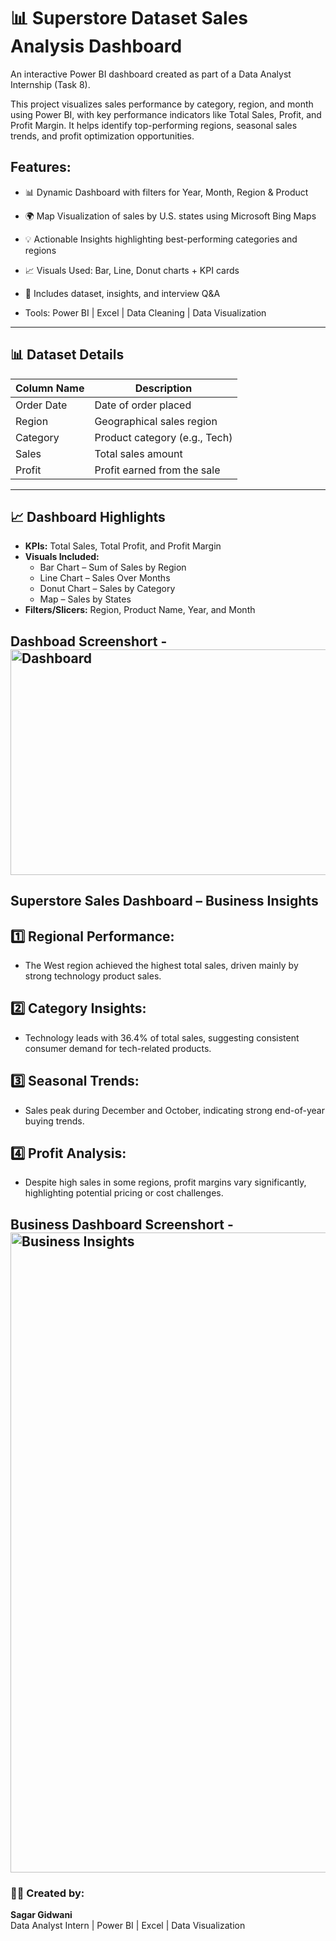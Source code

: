 # 📊 Superstore Dataset Sales Analysis Dashboard

An interactive Power BI dashboard created as part of a Data Analyst Internship (Task 8).

This project visualizes sales performance by category, region, and month using Power BI, with key performance indicators like Total Sales, Profit, and Profit Margin. It helps identify top-performing regions, seasonal sales trends, and profit optimization opportunities.

## Features:

- 📊 Dynamic Dashboard with filters for Year, Month, Region & Product

- 🌍 Map Visualization of sales by U.S. states using Microsoft Bing Maps

- 💡 Actionable Insights highlighting best-performing categories and regions

- 📈 Visuals Used: Bar, Line, Donut charts + KPI cards

- 🧾 Includes dataset, insights, and interview Q&A

- Tools:  Power BI | Excel | Data Cleaning | Data Visualization 

---
## 📊 Dataset Details
| Column Name   | Description                   |
|----------------|-------------------------------|
| Order Date     | Date of order placed          |
| Region         | Geographical sales region     |
| Category       | Product category (e.g., Tech) |
| Sales          | Total sales amount            |
| Profit         | Profit earned from the sale   |

---
## 📈 Dashboard Highlights
- **KPIs:** Total Sales, Total Profit, and Profit Margin  
- **Visuals Included:**
  - Bar Chart – Sum of Sales by Region  
  - Line Chart – Sales Over Months  
  - Donut Chart – Sales by Category  
  - Map – Sales by States  
- **Filters/Slicers:** Region, Product Name, Year, and Month  

## Dashboad Screenshort - <img width="746" height="361" alt="Dashboard" src="https://github.com/user-attachments/assets/4981b13f-bce6-4d1e-aa09-eefae6541a74" />

## Superstore Sales Dashboard – Business Insights

## 1️⃣ Regional Performance:
   - The West region achieved the highest total sales, driven mainly by strong technology product sales.

## 2️⃣ Category Insights:
   - Technology leads with 36.4% of total sales, suggesting consistent consumer demand for tech-related products.

## 3️⃣ Seasonal Trends:
   - Sales peak during December and October, indicating strong end-of-year buying trends.

## 4️⃣ Profit Analysis:
   - Despite high sales in some regions, profit margins vary significantly, highlighting potential pricing or cost challenges.

## Business Dashboard Screenshort - <img width="1536" height="1024" alt="Business Insights" src="https://github.com/user-attachments/assets/a1fc7f1c-0563-4e30-86ce-fe5550aa8652" />

### 👨‍💻 Created by:
**Sagar Gidwani**  
Data Analyst Intern | Power BI | Excel | Data Visualization 
